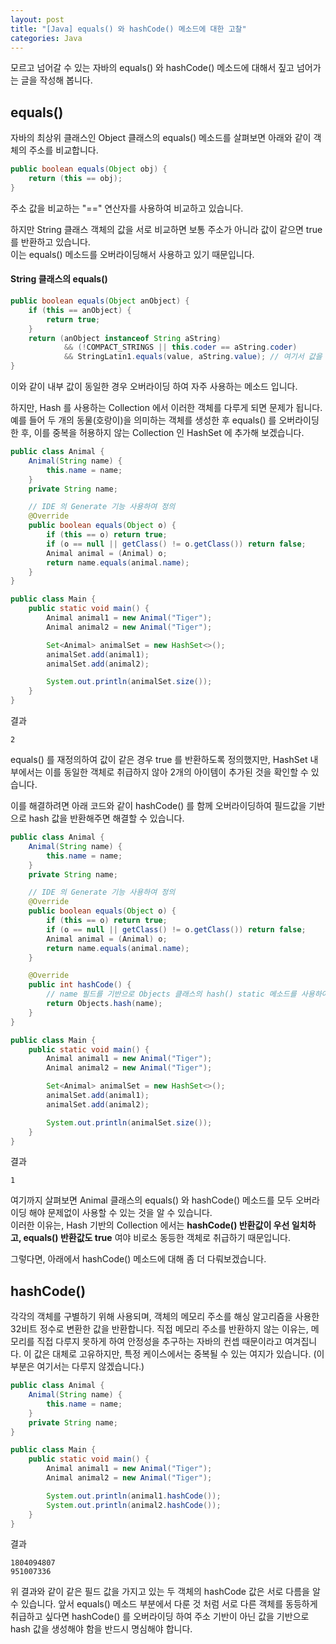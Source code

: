 ```yaml
---
layout: post
title: "[Java] equals() 와 hashCode() 메소드에 대한 고찰"
categories: Java
---
```


모르고 넘어갈 수 있는 자바의 equals() 와 hashCode() 메소드에 대해서 짚고 넘어가는 글을 작성해 봅니다.

## equals()

자바의 최상위 클래스인 Object 클래스의 equals() 메소드를 살펴보면 아래와 같이 객체의 주소를 비교합니다.

~~~java
public boolean equals(Object obj) {
    return (this == obj);
}
~~~

주소 값을 비교하는 "==" 연산자를 사용하여 비교하고 있습니다.

하지만 String 클래스 객체의 값을 서로 비교하면 보통 주소가 아니라 값이 같으면 true 를 반환하고 있습니다.  
이는 equals() 메소드를 오버라이딩해서 사용하고 있기 때문입니다.

#### String 클래스의 equals()

~~~java
public boolean equals(Object anObject) {
    if (this == anObject) {
        return true;
    }
    return (anObject instanceof String aString)
            && (!COMPACT_STRINGS || this.coder == aString.coder)
            && StringLatin1.equals(value, aString.value); // 여기서 값을 비교
}
~~~

이와 같이 내부 값이 동일한 경우 오버라이딩 하여 자주 사용하는 메소드 입니다.

하지만, Hash 를 사용하는 Collection 에서 이러한 객체를 다루게 되면 문제가 됩니다.  
예를 들어 두 개의 동물(호랑이)을 의미하는 객체를 생성한 후 equals() 를 오버라이딩 한 후, 이를 중복을 허용하지 않는 Collection 인 HashSet 에 추가해 보겠습니다.

~~~java
public class Animal {
    Animal(String name) {
        this.name = name;
    }
    private String name;

    // IDE 의 Generate 기능 사용하여 정의
    @Override
    public boolean equals(Object o) {
        if (this == o) return true;
        if (o == null || getClass() != o.getClass()) return false;
        Animal animal = (Animal) o;
        return name.equals(animal.name);
    }
}

public class Main {
    public static void main() {
        Animal animal1 = new Animal("Tiger");
        Animal animal2 = new Animal("Tiger");

        Set<Animal> animalSet = new HashSet<>();
        animalSet.add(animal1);
        animalSet.add(animal2);

        System.out.println(animalSet.size());
    }
}
~~~

결과 

~~~
2
~~~

equals() 를 재정의하여 값이 같은 경우 true 를 반환하도록 정의했지만, HashSet 내부에서는 이를 동일한 객체로 취급하지 않아 2개의 아이템이 추가된 것을 확인할 수 있습니다.

이를 해결하려면 아래 코드와 같이 hashCode() 를 함께 오버라이딩하여 필드값을 기반으로 hash 값을 반환해주면 해결할 수 있습니다.

~~~java
public class Animal {
    Animal(String name) {
        this.name = name;
    }
    private String name;

    // IDE 의 Generate 기능 사용하여 정의
    @Override 
    public boolean equals(Object o) {
        if (this == o) return true;
        if (o == null || getClass() != o.getClass()) return false;
        Animal animal = (Animal) o;
        return name.equals(animal.name);
    }

    @Override
    public int hashCode() {
        // name 필드를 기반으로 Objects 클래스의 hash() static 메소드를 사용하여 hash 값을 생성하여 반환한다.
        return Objects.hash(name); 
    }
}

public class Main {
    public static void main() {
        Animal animal1 = new Animal("Tiger");
        Animal animal2 = new Animal("Tiger");

        Set<Animal> animalSet = new HashSet<>();
        animalSet.add(animal1);
        animalSet.add(animal2);

        System.out.println(animalSet.size());
    }
}
~~~

결과 

~~~
1
~~~

여기까지 살펴보면 Animal 클래스의 equals() 와 hashCode() 메소드를 모두 오버라이딩 해야 문제없이 사용할 수 있는 것을 알 수 있습니다.  
이러한 이유는, Hash 기반의 Collection 에서는 **hashCode() 반환값이 우선 일치하고, equals() 반환값도 true** 여야 비로소 동등한 객체로 취급하기 때문입니다.

그렇다면, 아래에서 hashCode() 메소드에 대해 좀 더 다뤄보겠습니다.

## hashCode()

각각의 객체를 구별하기 위해 사용되며, 객체의 메모리 주소를 해싱 알고리즘을 사용한 32비트 정수로 변환한 값을 반환합니다.
직접 메모리 주소를 반환하지 않는 이유는, 메모리를 직접 다루지 못하게 하여 안정성을 추구하는 자바의 컨셉 때문이라고 여겨집니다.
이 값은 대체로 고유하지만, 특정 케이스에서는 중복될 수 있는 여지가 있습니다. (이 부분은 여기서는 다루지 않겠습니다.)

~~~java
public class Animal {
    Animal(String name) {
        this.name = name;
    }
    private String name;
}

public class Main {
    public static void main() {
        Animal animal1 = new Animal("Tiger");
        Animal animal2 = new Animal("Tiger");

        System.out.println(animal1.hashCode());
        System.out.println(animal2.hashCode());
    }
}
~~~

결과

~~~
1804094807
951007336
~~~

위 결과와 같이 같은 필드 값을 가지고 있는 두 객체의 hashCode 값은 서로 다름을 알 수 있습니다.
앞서 equals() 메소드 부분에서 다룬 것 처럼 서로 다른 객체를 동등하게 취급하고 싶다면 hashCode() 를 오버라이딩 하여 주소 기반이 아닌 값을 기반으로 hash 값을 생성해야 함을 반드시 명심해야 합니다.